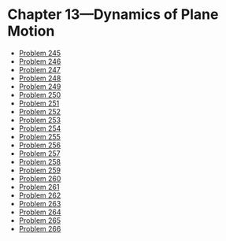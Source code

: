 # Chapter 13—Dynamics of Plane Motion #

* [Problem 245][]
* [Problem 246][]
* [Problem 247][]
* [Problem 248][]
* [Problem 249][]
* [Problem 250][]
* [Problem 251][]
* [Problem 252][]
* [Problem 253][]
* [Problem 254][]
* [Problem 255][]
* [Problem 256][]
* [Problem 257][]
* [Problem 258][]
* [Problem 259][]
* [Problem 260][]
* [Problem 261][]
* [Problem 262][]
* [Problem 263][]
* [Problem 264][]
* [Problem 265][]
* [Problem 266][]

[Problem 245]: problem245.html
[Problem 246]: problem246.html
[Problem 247]: problem247.html
[Problem 248]: problem248.html
[Problem 249]: problem249.html
[Problem 250]: problem250.html
[Problem 251]: problem251.html
[Problem 252]: problem252.html
[Problem 253]: problem253.html
[Problem 254]: problem254.html
[Problem 255]: problem255.html
[Problem 256]: problem256.html
[Problem 257]: problem257.html
[Problem 258]: problem258.html
[Problem 259]: problem259.html
[Problem 260]: problem260.html
[Problem 261]: problem261.html
[Problem 262]: problem262.html
[Problem 263]: problem263.html
[Problem 264]: problem264.html
[Problem 265]: problem265.html
[Problem 266]: problem266.html

